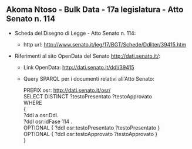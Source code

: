 ## Akoma Ntoso - Bulk Data - 17a legislatura - Atto Senato n. 114 ##

* Scheda del Disegno di Legge - Atto Senato n. 114:
	* http url: http://www.senato.it/leg/17/BGT/Schede/Ddliter/39415.htm

* Riferimenti al sito OpenData del Senato http://dati.senato.it/:
	* Link OpenData: http://dati.senato.it/ddl/39415
	* Query SPARQL per i documenti relativi all'Atto Senato:

        PREFIX osr: <http://dati.senato.it/osr/>  
		SELECT DISTINCT ?testoPresentato ?testoApprovato  
		WHERE  
		{  
		    ?ddl a osr:Ddl.  
		    ?ddl osr:idFase 114 .  
		    OPTIONAL { ?ddl osr:testoPresentato ?testoPresentato }  
		    OPTIONAL { ?ddl osr:testoApprovato ?testoApprovato }  
		}
		